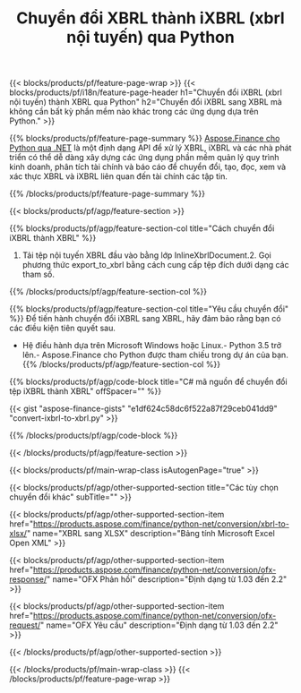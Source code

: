﻿---
title: Chuyển đổi XBRL thành iXBRL (xbrl nội tuyến) qua Python
description: Mã mẫu cho chuyển đổi iXBRL thành XBRL Python. Sử dụng API mã mẫu cho hàng loạt tệp iXBRL để chuyển đổi XBRL trong các ứng dụng dựa trên Python. 
url: /vi/python-net/conversion/ixbrl-to-xbrl/
family: finance
platformtag: python
feature: convert
informat: XBRL
outformat: iXBRL
otherformats: XLSX
---
{{< blocks/products/pf/feature-page-wrap >}}
{{< blocks/products/pf/i18n/feature-page-header h1="Chuyển đổi iXBRL (xbrl nội tuyến) thành XBRL qua Python" h2="Chuyển đổi iXBRL sang XBRL mà không cần bất kỳ phần mềm nào khác trong các ứng dụng dựa trên Python." >}}

{{% blocks/products/pf/feature-page-summary %}}
[Aspose.Finance cho Python qua .NET](https://products.aspose.com/finance/python-net/) là một định dạng API để xử lý XBRL, iXBRL và các nhà phát triển có thể dễ dàng xây dựng các ứng dụng phần mềm quản lý quy trình kinh doanh, phân tích tài chính và báo cáo để chuyển đổi, tạo, đọc, xem và xác thực XBRL và iXBRL liên quan đến tài chính các tập tin. 

{{% /blocks/products/pf/feature-page-summary %}}

{{< blocks/products/pf/agp/feature-section >}}

{{% blocks/products/pf/agp/feature-section-col title="Cách chuyển đổi iXBRL thành XBRL" %}}
1. Tải tệp nội tuyến XBRL đầu vào bằng lớp InlineXbrlDocument.2. Gọi phương thức export_to_xbrl bằng cách cung cấp tệp đích dưới dạng các tham số.

{{% /blocks/products/pf/agp/feature-section-col %}}

{{% blocks/products/pf/agp/feature-section-col title="Yêu cầu chuyển đổi" %}}
Để tiến hành chuyển đổi iXBRL sang XBRL, hãy đảm bảo rằng bạn có các điều kiện tiên quyết sau. 
- Hệ điều hành dựa trên Microsoft Windows hoặc Linux.- Python 3.5 trở lên.- Aspose.Finance cho Python được tham chiếu trong dự án của bạn.{{% /blocks/products/pf/agp/feature-section-col %}}

{{% blocks/products/pf/agp/code-block title="C# mã nguồn để chuyển đổi tệp iXBRL thành XBRL" offSpacer="" %}}

{{< gist "aspose-finance-gists" "e1df624c58dc6f522a87f29ceb041dd9" "convert-ixbrl-to-xbrl.py" >}}

{{% /blocks/products/pf/agp/code-block %}}

{{< /blocks/products/pf/agp/feature-section >}}

{{< blocks/products/pf/main-wrap-class isAutogenPage="true" >}}

{{< blocks/products/pf/agp/other-supported-section title="Các tùy chọn chuyển đổi khác" subTitle="" >}}

{{< blocks/products/pf/agp/other-supported-section-item href="https://products.aspose.com/finance/python-net/conversion/xbrl-to-xlsx/" name="XBRL sang XLSX" description="Bảng tính Microsoft Excel Open XML" >}}

{{< blocks/products/pf/agp/other-supported-section-item href="https://products.aspose.com/finance/python-net/conversion/ofx-response/" name="OFX Phản hồi" description="Định dạng từ 1.03 đến 2.2" >}}

{{< blocks/products/pf/agp/other-supported-section-item href="https://products.aspose.com/finance/python-net/conversion/ofx-request/" name="OFX Yêu cầu" description="Định dạng từ 1.03 đến 2.2" >}}

{{< /blocks/products/pf/agp/other-supported-section >}}

{{< /blocks/products/pf/main-wrap-class >}}
{{< /blocks/products/pf/feature-page-wrap >}}